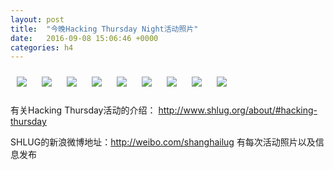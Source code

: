```yaml
---
layout: post
title:  "今晚Hacking Thursday Night活动照片"
date:   2016-09-08 15:06:46 +0000
categories: h4
---
```


[<img style='margin:10px;' src='/res2016/g908.h4/g908_1954_2821+08.1920p.jpg'>](/res2016/g908.h4/g908_1954_2821+08.JPG)
[<img style='margin:10px;' src='/res2016/g908.h4/g908_1955_1100+08.1920p.jpg'>](/res2016/g908.h4/g908_1955_1100+08.JPG)
[<img style='margin:10px;' src='/res2016/g908.h4/g908_2009_3300+08.1920p.jpg'>](/res2016/g908.h4/g908_2009_3300+08.JPG)
[<img style='margin:10px;' src='/res2016/g908.h4/g908_2011_4400+08.1920p.jpg'>](/res2016/g908.h4/g908_2011_4400+08.JPG)
[<img style='margin:10px;' src='/res2016/g908.h4/g908_2024_3100+08.1920p.jpg'>](/res2016/g908.h4/g908_2024_3100+08.JPG)
[<img style='margin:10px;' src='/res2016/g908.h4/g908_2024_5100+08.1920p.jpg'>](/res2016/g908.h4/g908_2024_5100+08.JPG)
[<img style='margin:10px;' src='/res2016/g908.h4/g908_2025_0600+08.1920p.jpg'>](/res2016/g908.h4/g908_2025_0600+08.JPG)
[<img style='margin:10px;' src='/res2016/g908.h4/g908_2033_3000+08.1920p.jpg'>](/res2016/g908.h4/g908_2033_3000+08.JPG)
[<img style='margin:10px;' src='/res2016/g908.h4/g908_2050_5100+08.1920p.jpg'>](/res2016/g908.h4/g908_2050_5100+08.JPG)

有关Hacking Thursday活动的介绍：
http://www.shlug.org/about/#hacking-thursday

SHLUG的新浪微博地址：http://weibo.com/shanghailug 有每次活动照片以及信息发布


